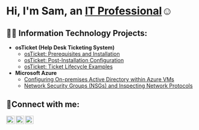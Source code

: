 <h1>Hi, I'm Sam, an <a href="https://linkedin.com/in/sam-khan-xx3">IT Professional</a>☺</h1>

<h2>👨‍💻 Information Technology Projects:</h2>

- <b>osTicket (Help Desk Ticketing System)</b>
  - [osTicket: Prerequisites and Installation](https://github.com/Samixx3/osTicket-prereqs)
  - [osTicket: Post-Installation Configuration](https://github.com/Samixx3/post-installConfig)
  - [osTicket: Ticket Lifecycle Examples](https://github.com/Samixx3/osTicket-Lifecycle)
- <b>Microsoft Azure</b>
  - [Configuring On-premises Active Directory within Azure VMs](https://github.com/Samixx3/configure-AcDirectory)
  - [Network Security Groups (NSGs) and Inspecting Network Protocols](https://github.com/joshmadakorcc/azure-network-protocols)

<h2>🤳Connect with me:</h2>

[<img align="left" alt="Josh | Twitter" width="22px" src="https://cdn.jsdelivr.net/npm/simple-icons@v3/icons/twitter.svg" />][twitter]
[<img align="left" alt="Josh | LinkedIn" width="22px" src="https://cdn.jsdelivr.net/npm/simple-icons@v3/icons/linkedin.svg" />][linkedin]
[<img align="left" alt="Josh | Instagram" width="22px" src="https://cdn.jsdelivr.net/npm/simple-icons@v3/icons/instagram.svg" />][instagram]

[twitter]: https://twitter.com/
[instagram]: https://www.instagram.com/s3mi_xx3
[linkedin]: https://linkedin.com/in/sam-khan-xx3
